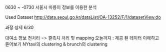 0630 ~ -0730
서울시 따릉이 정보를 이용한 분석

Used Dataset
http://data.seoul.go.kr/dataList/OA-13252/F/1/datasetView.do


과정 상세
6/30

대여소 정보 전처리 => 결측치 처리 및 mapping
오늘까지 : 제공 된 데이터 이해하고 뜯어보기
NYtaxi의 clustering & brunch의 clustering 
